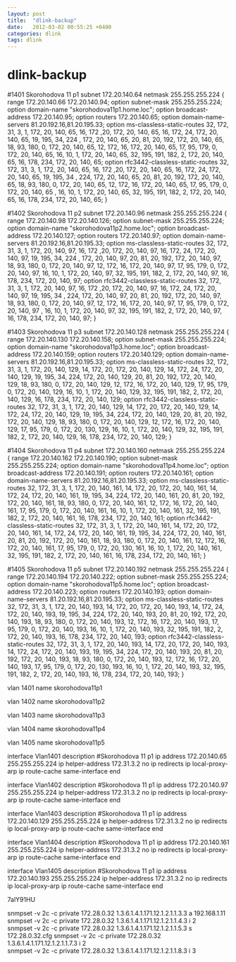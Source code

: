 ```yaml
---
layout: post
title:  "dlink-backup"
date:   2012-03-02 00:55:25 +0400
categories: dlink
tags: dlink
---
```


# dlink-backup
#1401 Skorohodova 11 p1
subnet 172.20.140.64 netmask 255.255.255.224 {
        range 172.20.140.66 172.20.140.94;
        option subnet-mask 255.255.255.224;
        option domain-name "skorohodova11p1.home.loc";
        option broadcast-address 172.20.140.95;
        option routers 172.20.140.65;
        option domain-name-servers 81.20.192.16,81.20.195.33;
        option ms-classless-static-routes 32, 172, 31, 3, 1, 172, 20, 140, 65, 16, 172 ,20, 172, 20, 140, 65, 16, 172, 24, 172, 20, 140, 65, 19, 195, 34, 224
, 172, 20, 140, 65, 20, 81, 20, 192, 172, 20, 140, 65, 18, 93, 180, 0, 172, 20, 140, 65, 12, 172, 16, 172, 20, 140, 65, 17, 95, 179, 0, 172, 20, 140, 65, 16,
 10, 1, 172, 20, 140, 65, 32, 195, 191, 182, 2, 172, 20, 140, 65, 16, 178, 234, 172, 20, 140, 65;
        option rfc3442-classless-static-routes 32, 172, 31, 3, 1, 172, 20, 140, 65, 16, 172 ,20, 172, 20, 140, 65, 16, 172, 24, 172, 20, 140, 65, 19, 195, 34
, 224, 172, 20, 140, 65, 20, 81, 20, 192, 172, 20, 140, 65, 18, 93, 180, 0, 172, 20, 140, 65, 12, 172, 16, 172, 20, 140, 65, 17, 95, 179, 0, 172, 20, 140, 65
, 16, 10, 1, 172, 20, 140, 65, 32, 195, 191, 182, 2, 172, 20, 140, 65, 16, 178, 234, 172, 20, 140, 65;
}

#1402 Skorohodova 11 p2
subnet 172.20.140.96 netmask 255.255.255.224 {
        range 172.20.140.98 172.20.140.126;
        option subnet-mask 255.255.255.224;
        option domain-name "skorohodova11p2.home.loc";
        option broadcast-address 172.20.140.127;
        option routers 172.20.140.97;
        option domain-name-servers 81.20.192.16,81.20.195.33;
        option ms-classless-static-routes 32, 172, 31, 3, 1, 172, 20, 140, 97, 16, 172 ,20, 172, 20, 140, 97, 16, 172, 24, 172, 20, 140, 97, 19, 195, 34, 224
, 172, 20, 140, 97, 20, 81, 20, 192, 172, 20, 140, 97, 18, 93, 180, 0, 172, 20, 140, 97, 12, 172, 16, 172, 20, 140, 97, 17, 95, 179, 0, 172, 20, 140, 97, 16,
 10, 1, 172, 20, 140, 97, 32, 195, 191, 182, 2, 172, 20, 140, 97, 16, 178, 234, 172, 20, 140, 97;
        option rfc3442-classless-static-routes 32, 172, 31, 3, 1, 172, 20, 140, 97, 16, 172 ,20, 172, 20, 140, 97, 16, 172, 24, 172, 20, 140, 97, 19, 195, 34
, 224, 172, 20, 140, 97, 20, 81, 20, 192, 172, 20, 140, 97, 18, 93, 180, 0, 172, 20, 140, 97, 12, 172, 16, 172, 20, 140, 97, 17, 95, 179, 0, 172, 20, 140, 97
, 16, 10, 1, 172, 20, 140, 97, 32, 195, 191, 182, 2, 172, 20, 140, 97, 16, 178, 234, 172, 20, 140, 97;
}

#1403 Skorohodova 11 p3
subnet 172.20.140.128 netmask 255.255.255.224 {
        range 172.20.140.130 172.20.140.158;
        option subnet-mask 255.255.255.224;
        option domain-name "skorohodova11p3.home.loc";
        option broadcast-address 172.20.140.159;
        option routers 172.20.140.129;
        option domain-name-servers 81.20.192.16,81.20.195.33;
        option ms-classless-static-routes 32, 172, 31, 3, 1, 172, 20, 140, 129, 14, 172, 20, 172, 20, 140, 129, 14, 172, 24, 172, 20, 140, 129, 19, 195, 34,
224, 172, 20, 140, 129, 20, 81, 20, 192, 172, 20, 140, 129, 18, 93, 180, 0, 172, 20, 140, 129, 12, 172, 16, 172, 20, 140, 129, 17, 95, 179, 0, 172, 20, 140,
129, 16, 10, 1, 172, 20, 140, 129, 32, 195, 191, 182, 2, 172, 20, 140, 129, 16, 178, 234, 172, 20, 140, 129;
        option rfc3442-classless-static-routes 32, 172, 31, 3, 1, 172, 20, 140, 129, 14, 172, 20, 172, 20, 140, 129, 14, 172, 24, 172, 20, 140, 129, 19, 195,
 34, 224, 172, 20, 140, 129, 20, 81, 20, 192, 172, 20, 140, 129, 18, 93, 180, 0, 172, 20, 140, 129, 12, 172, 16, 172, 20, 140, 129, 17, 95, 179, 0, 172, 20,
130, 129, 16, 10, 1, 172, 20, 140, 129, 32, 195, 191, 182, 2, 172, 20, 140, 129, 16, 178, 234, 172, 20, 140, 129;
}

#1404 Skorohodova 11 p4
subnet 172.20.140.160 netmask 255.255.255.224 {
        range 172.20.140.162 172.20.140.190;
        option subnet-mask 255.255.255.224;
        option domain-name "skorohodova11p4.home.loc";
        option broadcast-address 172.20.140.191;
        option routers 172.20.140.161;
        option domain-name-servers 81.20.192.16,81.20.195.33;
        option ms-classless-static-routes 32, 172, 31, 3, 1, 172, 20, 140, 161, 14, 172, 20, 172, 20, 140, 161, 14, 172, 24, 172, 20, 140, 161, 19, 195, 34,
224, 172, 20, 140, 161, 20, 81, 20, 192, 172, 20, 140, 161, 18, 93, 180, 0, 172, 20, 140, 161, 12, 172, 16, 172, 20, 140, 161, 17, 95, 179, 0, 172, 20, 140,
161, 16, 10, 1, 172, 20, 140, 161, 32, 195, 191, 182, 2, 172, 20, 140, 161, 16, 178, 234, 172, 20, 140, 161;
        option rfc3442-classless-static-routes 32, 172, 31, 3, 1, 172, 20, 140, 161, 14, 172, 20, 172, 20, 140, 161, 14, 172, 24, 172, 20, 140, 161, 19, 195,
 34, 224, 172, 20, 140, 161, 20, 81, 20, 192, 172, 20, 140, 161, 18, 93, 180, 0, 172, 20, 140, 161, 12, 172, 16, 172, 20, 140, 161, 17, 95, 179, 0, 172, 20,
130, 161, 16, 10, 1, 172, 20, 140, 161, 32, 195, 191, 182, 2, 172, 20, 140, 161, 16, 178, 234, 172, 20, 140, 161;
}

#1405 Skorohodova 11 p5
subnet 172.20.140.192 netmask 255.255.255.224 {
        range 172.20.140.194 172.20.140.222;
        option subnet-mask 255.255.255.224;
        option domain-name "skorohodova11p5.home.loc";
        option broadcast-address 172.20.140.223;
        option routers 172.20.140.193;
        option domain-name-servers 81.20.192.16,81.20.195.33;
        option ms-classless-static-routes 32, 172, 31, 3, 1, 172, 20, 140, 193, 14, 172, 20, 172, 20, 140, 193, 14, 172, 24, 172, 20, 140, 193, 19, 195, 34,
224, 172, 20, 140, 193, 20, 81, 20, 192, 172, 20, 140, 193, 18, 93, 180, 0, 172, 20, 140, 193, 12, 172, 16, 172, 20, 140, 193, 17, 95, 179, 0, 172, 20, 140,
193, 16, 10, 1, 172, 20, 140, 193, 32, 195, 191, 182, 2, 172, 20, 140, 193, 16, 178, 234, 172, 20, 140, 193;
        option rfc3442-classless-static-routes 32, 172, 31, 3, 1, 172, 20, 140, 193, 14, 172, 20, 172, 20, 140, 193, 14, 172, 24, 172, 20, 140, 193, 19, 195,
 34, 224, 172, 20, 140, 193, 20, 81, 20, 192, 172, 20, 140, 193, 18, 93, 180, 0, 172, 20, 140, 193, 12, 172, 16, 172, 20, 140, 193, 17, 95, 179, 0, 172, 20,
130, 193, 16, 10, 1, 172, 20, 140, 193, 32, 195, 191, 182, 2, 172, 20, 140, 193, 16, 178, 234, 172, 20, 140, 193;
}


vlan 1401
  name skorohodova11p1

vlan 1402
  name skorohodova11p2

vlan 1403
  name skorohodova11p3

vlan 1404
  name skorohodova11p4

vlan 1405
  name skorohodova11p5

interface Vlan1401
 description #Skorohodova 11 p1
 ip address 172.20.140.65 255.255.255.224
 ip helper-address 172.31.3.2
 no ip redirects
 ip local-proxy-arp
 ip route-cache same-interface
end


interface Vlan1402
 description #Skorohodova 11 p1
 ip address 172.20.140.97 255.255.255.224
 ip helper-address 172.31.3.2
 no ip redirects
 ip local-proxy-arp
 ip route-cache same-interface
end

interface Vlan1403
 description #Skorohodova 11 p1
 ip address 172.20.140.129 255.255.255.224
 ip helper-address 172.31.3.2
 no ip redirects
 ip local-proxy-arp
 ip route-cache same-interface
end

interface Vlan1404
 description #Skorohodova 11 p1
 ip address 172.20.140.161 255.255.255.224
 ip helper-address 172.31.3.2
 no ip redirects
 ip local-proxy-arp
 ip route-cache same-interface
end

interface Vlan1405
 description #Skorohodova 11 p1
 ip address 172.20.140.193 255.255.255.224
 ip helper-address 172.31.3.2
 no ip redirects
 ip local-proxy-arp
 ip route-cache same-interface
end

7alY91HU







snmpset -v 2c -c private 172.28.0.32 1.3.6.1.4.1.171.12.1.2.1.1.3.3 a 192.168.1.11
snmpset -v 2c -c private 172.28.0.32 1.3.6.1.4.1.171.12.1.2.1.1.4.3 i 2           
snmpset -v 2c -c private 172.28.0.32 1.3.6.1.4.1.171.12.1.2.1.1.5.3 s 172.28.0.32.cfg
snmpset -v 2c -c private 172.28.0.32 1.3.6.1.4.1.171.12.1.2.1.1.7.3 i 2              
snmpset -v 2c -c private 172.28.0.32 1.3.6.1.4.1.171.12.1.2.1.1.8.3 i 3


